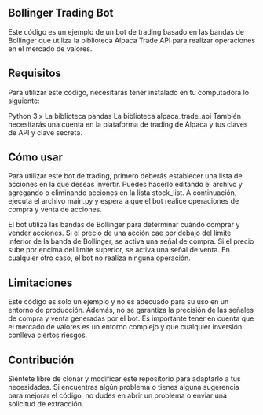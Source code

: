 ## Bollinger Trading Bot

Este código es un ejemplo de un bot de trading basado en las bandas de Bollinger que utiliza la biblioteca Alpaca Trade API para realizar operaciones en el mercado de valores.

## Requisitos
Para utilizar este código, necesitarás tener instalado en tu computadora lo siguiente:

Python 3.x
La biblioteca pandas
La biblioteca alpaca_trade_api
También necesitarás una cuenta en la plataforma de trading de Alpaca y tus claves de API y clave secreta.

## Cómo usar
Para utilizar este bot de trading, primero deberás establecer una lista de acciones en la que deseas invertir. Puedes hacerlo editando el archivo y agregando o eliminando acciones en la lista stock_list. A continuación, ejecuta el archivo main.py y espera a que el bot realice operaciones de compra y venta de acciones.

El bot utiliza las bandas de Bollinger para determinar cuándo comprar y vender acciones. Si el precio de una acción cae por debajo del límite inferior de la banda de Bollinger, se activa una señal de compra. Si el precio sube por encima del límite superior, se activa una señal de venta. En cualquier otro caso, el bot no realiza ninguna operación.

## Limitaciones
Este código es solo un ejemplo y no es adecuado para su uso en un entorno de producción. Además, no se garantiza la precisión de las señales de compra y venta generadas por el bot. Es importante tener en cuenta que el mercado de valores es un entorno complejo y que cualquier inversión conlleva ciertos riesgos.

## Contribución
Siéntete libre de clonar y modificar este repositorio para adaptarlo a tus necesidades. Si encuentras algún problema o tienes alguna sugerencia para mejorar el código, no dudes en abrir un problema o enviar una solicitud de extracción.
